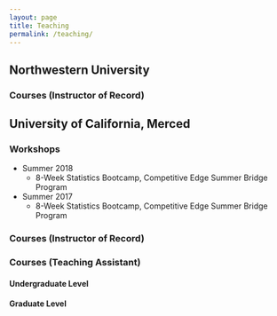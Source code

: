 ```yaml
---
layout: page
title: Teaching
permalink: /teaching/
---
```


## Northwestern University

### Courses (Instructor of Record)

## University of California, Merced

### Workshops

* Summer 2018
  + 8-Week Statistics Bootcamp, Competitive Edge Summer Bridge Program
* Summer 2017
  + 8-Week Statistics Bootcamp, Competitive Edge Summer Bridge Program

### Courses (Instructor of Record)

### Courses (Teaching Assistant)

#### Undergraduate Level

#### Graduate Level
